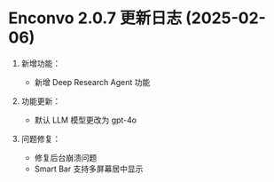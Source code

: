# Enconvo 2.0.7 更新日志 (2025-02-06)

1. 新增功能：

   - 新增 Deep Research Agent 功能

2. 功能更新：

   - 默认 LLM 模型更改为 gpt-4o

3. 问题修复：

   - 修复后台崩溃问题
   - Smart Bar 支持多屏幕居中显示
